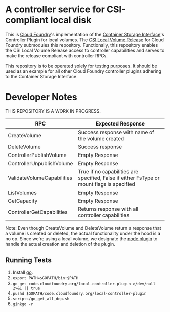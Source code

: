 # A controller service for CSI-compliant local disk

This is [Cloud Foundry](https://github.com/cloudfoundry)'s implementation of the [Container Storage Interface](https://github.com/container-storage-interface/spec/blob/master/spec.md)'s Controller Plugin for local volumes. The [CSI Local Volume Release](https://github.com/cloudfoundry/csi-local-volume-release) for Cloud Foundry submodules this repository. Functionally, this repository enables the CSI Local Volume Release access to controller capabilities and serves to make the release compliant with controller RPCs.

This repository is to be operated solely for testing purposes. It should be used as an example for all other Cloud Foundry controller plugins adhering to the Container Storage Interface.  

# Developer Notes

THIS REPOSITORY IS A WORK IN PROGRESS.

| RPC | Expected Response |
|---|---|
| CreateVolume | Success response with name of the volume created |
| DeleteVolume | Success response |
| ControllerPublishVolume | Empty Response |
| ControllerUnpublishVolume | Empty Response |
| ValidateVolumeCapabilities | True if no capabilities are specified, False if either FsType or mount flags is specified |
| ListVolumes | Empty Response |
| GetCapacity | Empty Response |
| ControllerGetCapabilities | Returns response with all controller capabilities |

Note: Even though CreateVolume and DeleteVolume return a response that a volume is created or deleted, the actual functionality under the hood is a no op. Since we're using a local volume, we designate the [node plugin](https://github.com/cloudfoundry/local-node-plugin) to handle the actual creation and deletion of the plugin.

## Running Tests

1. Install [go](https://golang.org/doc/install).
1. ```export PATH=$GOPATH/bin:$PATH```
1. ```go get code.cloudfoundry.org/local-controller-plugin >/dev/null 2>&1 || true```
1. ```pushd $GOPATH/code.cloudfoundry.org/local-controller-plugin```
1. ```scripts/go_get_all_dep.sh```
1. ```ginkgo -r```
